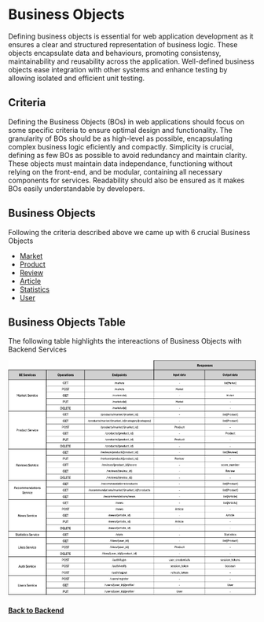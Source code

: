 # Business Objects

Defining business objects is essential for web application development as it ensures a clear and structured representation of business logic. These objects encapsulate data and behaviours, promoting consistensy, maintainability and reusability across the application. Well-defined business objects ease integration with other systems and enhance testing by allowing isolated and efficient unit testing.

## Criteria

Defining the Business Objects (BOs) in web applications should focus on some specific criteria to ensure optimal design and functionality. The granularity of BOs should be as high-level as possible, encapsulating complex business logic eficiently and compactly. Simplicity is crucial, defining as few BOs as possible to avoid redundancy and maintain clarity. These objects must maintain data independance, functioning without relying on the front-end, and be modular, containing all necessary components for services. Readability should also be ensured as it makes BOs easily understandable by developers. 

## Business Objects 
Following the criteria described above we came up with 6 crucial Business Objects

- [Market](./assets/MarketBO-light.png)
- [Product](./assets/ProductBO-light.png)
- [Review](./assets/ReviewBO-light.png)
- [Article](./assets/ArticleBO-light.png)
- [Statistics](./assets/StatisticsBO-light.png)
- [User]()

## Business Objects Table

The following table highlights the intereactions of Business Objects with Backend Services

<p>
<img src="./assets/FullTableBOs.png" alt="Full BOs Table" />
<p\>

#### [Back to Backend](../README.md)